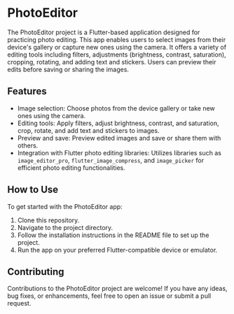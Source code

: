 # PhotoEditor

The PhotoEditor project is a Flutter-based application designed for practicing photo editing. This app enables users to select images from their device's gallery or capture new ones using the camera. It offers a variety of editing tools including filters, adjustments (brightness, contrast, saturation), cropping, rotating, and adding text and stickers. Users can preview their edits before saving or sharing the images.

## Features

- Image selection: Choose photos from the device gallery or take new ones using the camera.
- Editing tools: Apply filters, adjust brightness, contrast, and saturation, crop, rotate, and add text and stickers to images.
- Preview and save: Preview edited images and save or share them with others.
- Integration with Flutter photo editing libraries: Utilizes libraries such as `image_editor_pro`, `flutter_image_compress`, and `image_picker` for efficient photo editing functionalities.

## How to Use

To get started with the PhotoEditor app:
1. Clone this repository.
2. Navigate to the project directory.
3. Follow the installation instructions in the README file to set up the project.
4. Run the app on your preferred Flutter-compatible device or emulator.

## Contributing

Contributions to the PhotoEditor project are welcome! If you have any ideas, bug fixes, or enhancements, feel free to open an issue or submit a pull request.

